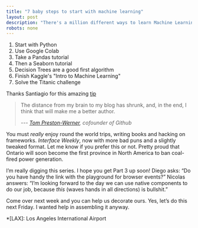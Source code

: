 ```yaml
---
title: "7 baby steps to start with machine learning"
layout: post
description: "There's a million different ways to learn Machine Learning or only one. The best one."
robots: none
---
```


1. Start with Python
2. Use Google Colab
3. Take a Pandas tutorial
4. Then a Seaborn tutorial
5. Decision Trees are a good first algorithm
6. Finish Kaggle's "Intro to Machine Learning"
7. Solve the Titanic challenge

Thanks Santiagio for this amazing [tip](https://x.com/svpino/status/1779479740732359155) 
> The distance from my brain to my blog has shrunk, and, in the end, I think that will make me a better author.
>
> *--- [Tom Preston-Werner](http://tom.preston-werner.com/2008/11/17/blogging-like-a-hacker.html), cofounder of Github*

You must *really* enjoy round the world trips, writing books and hacking on frameworks. *Interface Weekly*, now with more bad puns and a slightly tweaked format. Let me know if you prefer this or not. Pretty proud that Ontario will soon become the first province in North America to ban coal-fired power generation.

I’m really digging this series. I hope you get Part 3 up soon! Diego asks: “Do you have handy the link with the playground for browser events?” Nicolas answers: “I’m looking forward to the day we can use native components to do our job, because *this* (waves hands in all directions) is bullshit.”

Come over next week and you can help us decorate ours. Yes, let’s do this next Friday. I wanted help in assembling it anyway.

*[LAX]: Los Angeles International Airport
